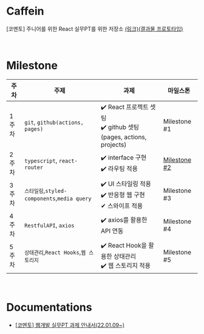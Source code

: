 # Caffein

[코멘토] 주니어를 위한 React 실무PT를 위한 저장소 [(링크)](https://comento.kr/class/pt/contents/%ED%94%84%EB%A1%9C%EA%B7%B8%EB%9E%98%EB%B0%8D/2%EA%B8%B0-%EC%A3%BC%EB%8B%88%EC%96%B4-%EA%B0%9C%EB%B0%9C%EC%9E%90%EB%A5%BC-%EC%9C%84%ED%95%9C-react-%EC%8B%A4%EB%AC%B4-%ED%94%84%EB%A1%9C%EC%A0%9D%ED%8A%B8%EB%A1%9C-%EC%97%AD%EB%9F%89-%EC%97%85%EA%B7%B8%EB%A0%88%EC%9D%B4%EB%93%9C)[(결과물 프로토타입)](https://www.figma.com/proto/pYBuhJKhKnV1GbhGf6sxBc/%EC%BD%94%EB%A9%98%ED%86%A0-%EC%A7%81%EB%AC%B4PT?page-id=2%3A562&node-id=2%3A571&viewport=328%2C48%2C0.12&scaling=scale-down&starting-point-node-id=2%3A571)


<br/>

# Milestone

|주차|주제|과제|마일스톤|
|------|---|---|--|
|1주차|`git`, `github(actions, pages)`| ✔️ React 프로젝트 셋팅<br/> ✔️ github 셋팅(pages, actions, projects)|Milestone #1|
|2주차|`typescript`, `react-router`|✔️ interface 구현 <br/>✔️ 라우팅 적용 |[Milestone #2](https://github.com/congchu/caffein/milestone/1?closed=1)
|3주차|`스타일링`,`styled-components`,`media query`|✔️ UI 스타일링 적용 <br/>✔️ 반응형 웹 구현 <br/>✔ 스와이프 적용|Milestone #3|
|4주차|`RestfulAPI`, `axios`|✔️ axios를 활용한 API 연동 <br/>|Milestone #4|
|5주차|`상태관리`,`React Hooks`,`웹 스토리지`|✔️ React Hook을 활용한 상태관리  <br/>✔️ 웹 스토리지 적용|Milestone #5|

<br/>

# Documentations

- [[코멘토] 웹개발 실무PT 과제 안내서(22.01.09~)](https://www.notion.so/cucus/PT-1-9-5f5f3561705e41448b48f7f4f3258e9d)
